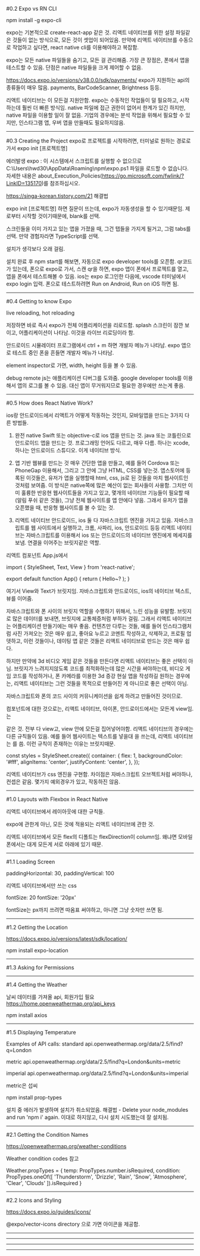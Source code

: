 #0.2 Expo vs RN CLI

npm install -g expo-cli

expo는 기본적으로 create-react-app 같은 것.
리액트 네이티브를 위한 설정 파일같은 것들이 없는 방식으로, 모든 것이 셋업이 되어있음.
만약에 리액트 네이티브를 수동으로 작업하고 싶다면, react native cli를 이용해야하고 복잡함.

expo는 모든 native 파일들을 숨기고, 모든 걸 관리해줌.
가장 큰 장점은, 폰에서 앱을 테스트할 수 있음.
단점은 native 파일들을 크게 제어할 수 없음.

https://docs.expo.io/versions/v38.0.0/sdk/payments/
expo가 지원하는 api의 종류들이 매우 많음.
payments, BarCodeScanner, Brightness 등등.

리액트 네이티브는 이 모든걸 지원안함.
expo는 수동적인 작업들이 덜 필요하고, 시작하는데 훨씬 더 빠른 방식임.
native 파일에 접근 권한이 없어서 한계가 있긴 하지만,
native 파일을 이용할 일이 잘 없음.
기업의 경우에는 분석 작업을 위해서 필요할 수 있지만,
인스타그램 앱, 우버 앱을 만들때도 필요하지않음.

----------------------------------------------------------------------------------------------------------------------

#0.3 Creating the Project
expo로 프로젝트를 시작하려면, 터미널로 원하는 경로로 가서
expo init [프로젝트명]



에러발생
expo : 이 시스템에서 스크립트를 실행할 수 없으므로 C:\Users\hwd30\AppData\Roaming\npm\expo.ps1
파일을 로드할 수 없습니다.
자세한 내용은 about_Execution_Policies(https://go.microsoft.com/fwlink/?LinkID=135170)를 참조하십시오.

https://singa-korean.tistory.com/21
해결법




expo init [프로젝트명] 하면 질문이 뜨는데, expo가 자동생성을 할 수 있기때문임.
제로부터 시작할 것이기때문에, blank를 선택.

스크린들을 이미 가지고 있는 앱을 가졌을 때, 그건 탭들을 가지게 될거고, 그럼 tabs를 선택.
만약 경험자라면 TypeScript를 선택.

설치가 생각보다 오래 걸림.


설치 완료 후 npm start를 해보면, 자동으로 expo developer tools를 오픈함.
qr코드가 있는데, 폰으로 expo로 가서, 스캔 qr을 하면,
expo 앱이 폰에서 프로젝트를 열고, 앱을 폰에서 테스트해볼 수 있음.
ios는 expo 로그인한 다음에, vscode 터미널에서 expo login 입력.
폰으로 테스트하려면 Run on Android, Run on iOS 하면 됨.


----------------------------------------------------------------------------------------------------------------------

#0.4 Getting to know Expo

live reloading, hot reloading

저장하면 바로 즉시 expo가 전체 어플리케이션을 리로드함.
splash 스크린이 잠깐 보이고, 어플리케이션이 나타남.
이것을 라이브 리로딩이라 함.

안드로이드 시뮬레이터 프로그램에서 ctrl + m 하면 개발자 메뉴가 나타남.
expo 앱으로 테스트 중인 폰을 흔들면 개발자 메뉴가 나타남.

element inspector로 가면, width, height 등을 볼 수 있음.

debug remote js는 애플리케이션 디버그를 도와줌.
google developer tools를 이용해서 앱의 로그를 볼 수 있음.
대신 앱이 무거워지므로 필요한 경우에만 쓰는게 좋음.


----------------------------------------------------------------------------------------------------------------------

#0.5 How does React Native Work?

ios랑 안드로이드에서 리액트가 어떻게 작동하는 것인지,
모바일앱을 만드는 3가지 다른 방법들.

1. 완전 native
Swift 또는 objective-c로 ios 앱을 만드는 것.
java 또는 코틀린으로 안드로이드 앱을 만드는 것.
프로그래밍 언어도 다르고, 매우 다름.
하나는 xcode, 하나는 안드로이드 스튜디오.
이게 네이티브 방식.

2. 앱 기반 웹뷰를 만드는 것
매우 간단한 앱을 만들고,
예를 들어 Cordova 또는 PhoneGap 이용해서,
그리고 그 안에 그냥 HTML, CSS를 넣는것.
앱스토어에 등록된 이것들은, 유저가 앱을 실행할때
html, css, js로 된 것들을 마치 웹사이트인 것처럼 보여줌.
이 방식은 native쪽에 많은 예산이 없는 회사들이 사용함.
그치만 이미 훌륭한 반응현 웹사이트들을 가지고 있고,
몇개의 네이티브 기능들이 필요할 때(알림 푸쉬 같은 것들),
그냥 전체 웹사이트를 앱 안에다 넣음.
그래서 유저가 앱을 오픈했을 때, 반응형 웹사이트를 볼 수 있는 것.

3. 리액트 네이티브
안드로이드, ios 둘 다 자바스크립트 엔진을 가지고 있음.
자바스크립트를 웹 사이트에서 실행하고,
크롬, 사파리, ios, 안드로이드 등등
리액트 네이티브는 자바스크립트를 이용해서
ios 또는 안드로이드의 네이티브 엔진에게 메세지를 보냄.
연결을 이어주는 브릿지같은 역할.


리액트 컴포넌트 App.js에서

import { StyleSheet, Text, View } from 'react-native';

export default function App() {
  return (
    <View style={styles.container}>
      <Text>Hello~?</Text>
      <StatusBar style="auto" />
    </View>
  );
}

여기서 View와 Text가 브릿지임.
자바스크립트와 안드로이드, ios의 네이티브 텍스트, 뷰를 이어줌.

자바스크립트와 폰 사이의 브릿지 역할을 수행하기 위해서,
느린 성능을 유발함.
브릿지로 많은 데이터를 보내면, 브릿지에 교통체증처럼 부하가 걸림.
그래서 리액트 네이티브는 어플리케이션 만들기에는 매우 좋음.
컨텐츠만 다루는 것들, 예를 들어 인스타그램처럼 사진 가져오는 것은 매우 쉽고,
좋아요 누르고 코멘트 작성하고, 삭제하고, 프로필 업뎃하고, 이런 것들이나,
데이팅 앱 같은 것들은 리액트 네이티브로 만드는 것은 매우 쉽다.

하지만 만약에 3d 비디오 게임 같은 것들을 만든다면 리액트 네이티브는 좋은 선택이 아님.
브릿지가 느려지지않도록 코드를 최적화하는데 많은 시간을 써야하는데,
비디오 게임 코드를 작성하거나, 폰 카메라를 이용한 3d 증강 현실 앱을 작성하길 원하는 경우에는,
리액트 네이티브는 그런 것들을 목적으로 만들어진 게 아니므로 좋은 선택이 아님.

자바스크립트와 폰의 코드 사이의 커뮤니케이션을 쉽게 하려고 만들어진 것이므로.




컴포넌트에 대한 것으로는,
리액트 네이티브, 아이폰, 안드로이드에서는 모든게 view임.
<View>는 <div>같은 것. 전부 다 view고, view 안에 모든걸 집어넣어야함.
리액트 네이티브의 경우에는 다른 규칙들이 있음.
예를 들어 웹사이트는 텍스트를 넣을대 <span>을 쓰는데,
리액트 네이티브는 <Text>를 씀.
이런 규칙이 존재하는 이유는 브릿지때문.



const styles = StyleSheet.create({
  container: {
    flex: 1,
    backgroundColor: '#fff',
    alignItems: 'center',
    justifyContent: 'center',
  },
});

리액트 네이티브가 css 엔진을 구현함.
차이점은 자바스크립트 오브젝트처럼 써야하나, 컨셉은 같음.
몇가지 예외경우가 있고, 작동하진 않음.

----------------------------------------------------------------------------------------------------------------------

#1.0 Layouts with Flexbox in React Native

리액트 네이티브에서 레이아웃에 대한 규칙들.

expo에 관한게 아닌, 모든 것에 적용되는 리액트 네이티브에 관한 것.

리액트 네이티브에서 모든 flex의 디폴트는 flexDirection이 column임.
왜냐면 모바일폰에서는 대게 모든게 서로 아래에 있기 때문.

----------------------------------------------------------------------------------------------------------------------

#1.1 Loading Screen

paddingHorizontal: 30,
paddingVertical: 100

리액트 네이티브에서만 쓰는 css

fontSize: 20
fontSize: '20px'

fontSize는 px까지 쓰려면 따옴표 써야하고, 아니면 그냥 숫자만 쓰면 됨.

----------------------------------------------------------------------------------------------------------------------

#1.2 Getting the Location

https://docs.expo.io/versions/latest/sdk/location/

npm install expo-location

----------------------------------------------------------------------------------------------------------------------

#1.3 Asking for Permissions

----------------------------------------------------------------------------------------------------------------------

#1.4 Getting the Weather

날씨 데이터를 가져올 api, 회원가입 필요
https://home.openweathermap.org/api_keys

npm install axios

----------------------------------------------------------------------------------------------------------------------

#1.5 Displaying Temperature

Examples of API calls:
standard api.openweathermap.org/data/2.5/find?q=London

metric api.openweathermap.org/data/2.5/find?q=London&units=metric

imperial api.openweathermap.org/data/2.5/find?q=London&units=imperial


metric은 섭씨




npm install prop-types

설치 중 에러가 발생하며 설치가 취소되었음.
해결법 - Delete your node_modules and run 'npm i' again.
이대로 하지않고, 다시 설치 시도했는데 잘 설치됨.

----------------------------------------------------------------------------------------------------------------------

#2.1 Getting the Condition Names

https://openweathermap.org/weather-conditions

Weather condition codes 참고


Weather.propTypes = {
    temp: PropTypes.number.isRequired,
    condition: PropTypes.oneOf([
        'Thunderstorm',
        'Drizzle',
        'Rain',
        'Snow',
        'Atmosphere',
        'Clear',
        'Clouds'
    ]).isRequired
}

----------------------------------------------------------------------------------------------------------------------

#2.2 Icons and Styling

https://docs.expo.io/guides/icons/

@expo/vector-icons directory 으로 가면
아이콘을 제공함.

----------------------------------------------------------------------------------------------------------------------
----------------------------------------------------------------------------------------------------------------------
----------------------------------------------------------------------------------------------------------------------
----------------------------------------------------------------------------------------------------------------------